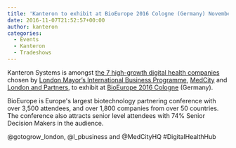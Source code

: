 ```yaml
---
title: 'Kanteron to exhibit at BioEurope 2016 Cologne (Germany) November 7-9 - booth 58'
date: 2016-11-07T21:52:57+00:00
author: kanteron
categories:
  - Events
  - Kanteron
  - Tradeshows
---
```

Kanteron Systems is amongst [the 7 high-growth digital health companies](https://gotogrow.london/insight-and-case-studies/bioeurope-meet-the-companies) chosen by [London Mayor’s International Business Programme](https://gotogrow.london/), [MedCity](https://www.medcityhq.com/) and [London and Partners](https://www.londonandpartners.com/), to exhibit at <a href="httpss://ebdgroup.knect365.com/bioeurope/" target="_blank">BioEurope 2016 Cologne</a> (Germany).

<!--more-->

BioEurope is Europe's largest biotechnology partnering conference with over 3,500 attendees, and over 1,800 companies from over 50 countries. The conference also attracts senior level attendees with 74% Senior Decision Makers in the audience.

@gotogrow\_london, @l\_pbusiness and @MedCityHQ #DigitalHealthHub